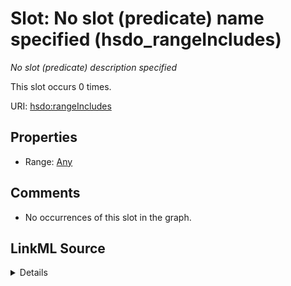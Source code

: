 

# Slot: No slot (predicate) name specified (hsdo_rangeIncludes)


_No slot (predicate) description specified_






This slot occurs 0 times.


URI: [hsdo:rangeIncludes](http://schema.org/rangeIncludes)



<!-- no inheritance hierarchy -->








## Properties

* Range: [Any](../classes/Any.md)





## Comments

* No occurrences of this slot in the graph.



## LinkML Source

<details>

```yaml
name: hsdo_rangeIncludes
annotations:
  count:
    tag: count
    value: 0
description: No slot (predicate) description specified
title: No slot (predicate) name specified
comments:
- No occurrences of this slot in the graph.
from_schema: fio-kg
rank: 1000
slot_uri: hsdo:rangeIncludes
alias: hsdo_rangeIncludes
range: Any

```
</details>